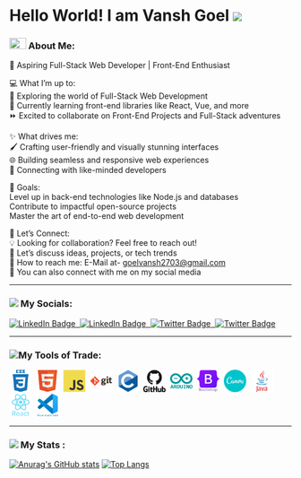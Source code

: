 <h1> Hello World! I am Vansh Goel
  <img src="https://media.giphy.com/media/w1OBpBd7kJqHrJnJ13/giphy.gif" width="50px">
</h1>
  
### <img src="https://media.giphy.com/media/fSAxCC2BDAmC9kxl0N/giphy.gif" width="30px" height="20px"> About Me: 
🚀 Aspiring Full-Stack Web Developer | Front-End Enthusiast

💻 What I’m up to: <br>
👀 Exploring the world of Full-Stack Web Development<br>
🌱 Currently learning front-end libraries like React, Vue, and more<br>
⏩ Excited to collaborate on Front-End Projects and Full-Stack adventures<br>

✨ What drives me:<br>
🖌️ Crafting user-friendly and visually stunning interfaces<br>
🌐 Building seamless and responsive web experiences<br>
🤝 Connecting with like-minded developers<br>

🎯 Goals:<br>
Level up in back-end technologies like Node.js and databases<br>
Contribute to impactful open-source projects<br>
Master the art of end-to-end web development<br>

🔗 Let’s Connect:<br>
💡 Looking for collaboration? Feel free to reach out!<br>
💬 Let’s discuss ideas, projects, or tech trends<br>
📧 How to reach me: E-Mail at- goelvansh2703@gmail.com<br>
🌟 You can also connect with me on my social media<br>


---

### <img align="bottom" src="https://media.giphy.com/media/in4epVtjWjc1NWI6Xl/giphy.gif" width="20px"> My Socials:
<div>
   <a href="https://www.linkedin.com/in/vansh-goel-100928221/"> 
<img src="https://img.shields.io/badge/Vansh's LinkedIn-blue?style=for-the-badge&logo=linked_in&logoColor=white" alt="LinkedIn Badge"/>&nbsp;
</a>    
<a href="https://vanshgoel27.hashnode.dev/"> 
<img src="https://img.shields.io/badge/Vansh's Blog-blue?style=for-the-badge&logo=hashnode&logoColor=white" alt="LinkedIn Badge"/>&nbsp;
</a>                                                                                                             
  <a href="https://twitter.com/GoelVansh_19">
  <img src="https://img.shields.io/badge/Vansh's Twitter-blue?style=for-the-badge&logo=X&logoColor=white" alt="Twitter Badge"/>&nbsp;
  </a>
  <a href="https://www.instagram.com/vansh.goel.27/ ">
  <img src="https://img.shields.io/badge/Vansh's Insta-blue?style=for-the-badge&logo=instagram&logoColor=white" alt="Twitter Badge"/>
  </a>
  </div>

---
                                                                                                       
### <img align="bottom" src="https://media.giphy.com/media/jSKBmKkvo2dPQQtsR1/giphy.gif" width="40px">My Tools of Trade:                                             
<div>
  <img src="https://github.com/devicons/devicon/blob/master/icons/css3/css3-plain-wordmark.svg"  title="CSS3" alt="CSS" width="40" height="40"/>&nbsp;
  <img src="https://github.com/devicons/devicon/blob/master/icons/html5/html5-original.svg" title="HTML5" alt="HTML" width="40" height="40"/>&nbsp;
  <img src="https://github.com/devicons/devicon/blob/master/icons/javascript/javascript-original.svg" title="JavaScript" alt="JavaScript" width="40" height="40"/>&nbsp;
  <img src="https://github.com/devicons/devicon/blob/master/icons/git/git-original-wordmark.svg" title="Git" **alt="Git" width="40" height="40"/>&nbsp;
  <img src="https://github.com/devicons/devicon/blob/master/icons/c/c-original.svg" titlr="C" alt="C" width="40" height="40"/>&nbsp;
  <img src="https://github.com/devicons/devicon/blob/master/icons/github/github-original-wordmark.svg" titlr="GitHub" alt="GitHub" width="40" height="40"/>&nbsp;
  <img src="https://github.com/devicons/devicon/blob/master/icons/arduino/arduino-original-wordmark.svg" titlr="Arduino" alt="Arduino" width="40" height="40"/>&nbsp;
  <img src="https://github.com/devicons/devicon/blob/master/icons/bootstrap/bootstrap-original-wordmark.svg" titlr="Bootstrap" alt="Bootstrap" width="40" height="40"/>&nbsp;
  <img src="https://github.com/devicons/devicon/blob/master/icons/canva/canva-original.svg" titlr="Canva" alt="Canva" width="40" height="40"/>&nbsp;
  <img src="https://github.com/devicons/devicon/blob/master/icons/java/java-original-wordmark.svg" titlr="Java" alt="Java" width="40" height="40"/>&nbsp;
  <img src="https://github.com/devicons/devicon/blob/master/icons/react/react-original-wordmark.svg" titlr="React" alt="React" width="40" height="40"/>&nbsp;
  <img src="https://github.com/devicons/devicon/blob/master/icons/vscode/vscode-original-wordmark.svg" titlr="VScode" alt="VScode" width="40" height="40"/>
</div>                                                                                                       

---
                                                                                                                                                   
### <img src="https://media.giphy.com/media/47GPQ7ZzivsemHKPvB/giphy.gif" width="20px"> My Stats :
                                                                                                       
[![Anurag's GitHub stats](https://github-readme-stats.vercel.app/api?username=vanshgoel18&theme=tokyonight&show_icons=true)](https://github.com/anuraghazra/github-readme-stats)
[![Top Langs](https://github-readme-stats.vercel.app/api/top-langs/?username=vanshgoel18&layout=compact&theme=tokyonight)](https://github.com/anuraghazra/github-readme-stats)  
